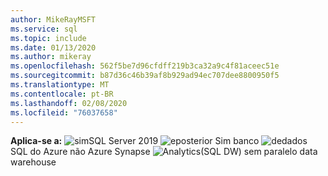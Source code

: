 ```yaml
---
author: MikeRayMSFT
ms.service: sql
ms.topic: include
ms.date: 01/13/2020
ms.author: mikeray
ms.openlocfilehash: 562f5be7d96cfdff219b3ca32a9c4f81aceec51e
ms.sourcegitcommit: b87d36c46b39af8b929ad94ec707dee8800950f5
ms.translationtype: MT
ms.contentlocale: pt-BR
ms.lasthandoff: 02/08/2020
ms.locfileid: "76037658"
---
```

<Token>**Aplica-se a:** ![sim](media/yes.png)SQL Server 2019 ![e](media/yes.png)posterior Sim banco ![de](media/no.png)dados SQL do Azure não Azure Synapse ![Analytics](media/no.png)(SQL DW) sem paralelo data warehouse</Token>


